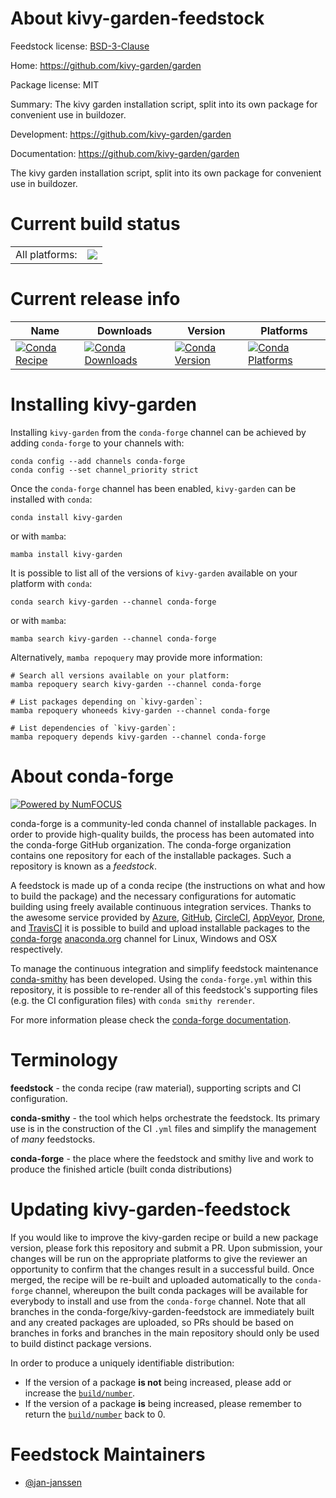 About kivy-garden-feedstock
===========================

Feedstock license: [BSD-3-Clause](https://github.com/conda-forge/kivy-garden-feedstock/blob/main/LICENSE.txt)

Home: https://github.com/kivy-garden/garden

Package license: MIT

Summary: The kivy garden installation script, split into its own package for convenient use in buildozer.

Development: https://github.com/kivy-garden/garden

Documentation: https://github.com/kivy-garden/garden

The kivy garden installation script, split into its own package for
convenient use in buildozer.


Current build status
====================


<table><tr><td>All platforms:</td>
    <td>
      <a href="https://dev.azure.com/conda-forge/feedstock-builds/_build/latest?definitionId=8168&branchName=main">
        <img src="https://dev.azure.com/conda-forge/feedstock-builds/_apis/build/status/kivy-garden-feedstock?branchName=main">
      </a>
    </td>
  </tr>
</table>

Current release info
====================

| Name | Downloads | Version | Platforms |
| --- | --- | --- | --- |
| [![Conda Recipe](https://img.shields.io/badge/recipe-kivy--garden-green.svg)](https://anaconda.org/conda-forge/kivy-garden) | [![Conda Downloads](https://img.shields.io/conda/dn/conda-forge/kivy-garden.svg)](https://anaconda.org/conda-forge/kivy-garden) | [![Conda Version](https://img.shields.io/conda/vn/conda-forge/kivy-garden.svg)](https://anaconda.org/conda-forge/kivy-garden) | [![Conda Platforms](https://img.shields.io/conda/pn/conda-forge/kivy-garden.svg)](https://anaconda.org/conda-forge/kivy-garden) |

Installing kivy-garden
======================

Installing `kivy-garden` from the `conda-forge` channel can be achieved by adding `conda-forge` to your channels with:

```
conda config --add channels conda-forge
conda config --set channel_priority strict
```

Once the `conda-forge` channel has been enabled, `kivy-garden` can be installed with `conda`:

```
conda install kivy-garden
```

or with `mamba`:

```
mamba install kivy-garden
```

It is possible to list all of the versions of `kivy-garden` available on your platform with `conda`:

```
conda search kivy-garden --channel conda-forge
```

or with `mamba`:

```
mamba search kivy-garden --channel conda-forge
```

Alternatively, `mamba repoquery` may provide more information:

```
# Search all versions available on your platform:
mamba repoquery search kivy-garden --channel conda-forge

# List packages depending on `kivy-garden`:
mamba repoquery whoneeds kivy-garden --channel conda-forge

# List dependencies of `kivy-garden`:
mamba repoquery depends kivy-garden --channel conda-forge
```


About conda-forge
=================

[![Powered by
NumFOCUS](https://img.shields.io/badge/powered%20by-NumFOCUS-orange.svg?style=flat&colorA=E1523D&colorB=007D8A)](https://numfocus.org)

conda-forge is a community-led conda channel of installable packages.
In order to provide high-quality builds, the process has been automated into the
conda-forge GitHub organization. The conda-forge organization contains one repository
for each of the installable packages. Such a repository is known as a *feedstock*.

A feedstock is made up of a conda recipe (the instructions on what and how to build
the package) and the necessary configurations for automatic building using freely
available continuous integration services. Thanks to the awesome service provided by
[Azure](https://azure.microsoft.com/en-us/services/devops/), [GitHub](https://github.com/),
[CircleCI](https://circleci.com/), [AppVeyor](https://www.appveyor.com/),
[Drone](https://cloud.drone.io/welcome), and [TravisCI](https://travis-ci.com/)
it is possible to build and upload installable packages to the
[conda-forge](https://anaconda.org/conda-forge) [anaconda.org](https://anaconda.org/)
channel for Linux, Windows and OSX respectively.

To manage the continuous integration and simplify feedstock maintenance
[conda-smithy](https://github.com/conda-forge/conda-smithy) has been developed.
Using the ``conda-forge.yml`` within this repository, it is possible to re-render all of
this feedstock's supporting files (e.g. the CI configuration files) with ``conda smithy rerender``.

For more information please check the [conda-forge documentation](https://conda-forge.org/docs/).

Terminology
===========

**feedstock** - the conda recipe (raw material), supporting scripts and CI configuration.

**conda-smithy** - the tool which helps orchestrate the feedstock.
                   Its primary use is in the construction of the CI ``.yml`` files
                   and simplify the management of *many* feedstocks.

**conda-forge** - the place where the feedstock and smithy live and work to
                  produce the finished article (built conda distributions)


Updating kivy-garden-feedstock
==============================

If you would like to improve the kivy-garden recipe or build a new
package version, please fork this repository and submit a PR. Upon submission,
your changes will be run on the appropriate platforms to give the reviewer an
opportunity to confirm that the changes result in a successful build. Once
merged, the recipe will be re-built and uploaded automatically to the
`conda-forge` channel, whereupon the built conda packages will be available for
everybody to install and use from the `conda-forge` channel.
Note that all branches in the conda-forge/kivy-garden-feedstock are
immediately built and any created packages are uploaded, so PRs should be based
on branches in forks and branches in the main repository should only be used to
build distinct package versions.

In order to produce a uniquely identifiable distribution:
 * If the version of a package **is not** being increased, please add or increase
   the [``build/number``](https://docs.conda.io/projects/conda-build/en/latest/resources/define-metadata.html#build-number-and-string).
 * If the version of a package **is** being increased, please remember to return
   the [``build/number``](https://docs.conda.io/projects/conda-build/en/latest/resources/define-metadata.html#build-number-and-string)
   back to 0.

Feedstock Maintainers
=====================

* [@jan-janssen](https://github.com/jan-janssen/)

